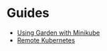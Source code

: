 # Guides 

* [Using Garden with Minikube](./minikube.md)
* [Remote Kubernetes](./remote-kubernetes.md)


